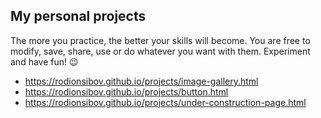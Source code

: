 ## My personal projects 

The more you practice, the better your skills will become. You are free to modify, save, share, use or do whatever you want with them. Experiment and have fun! 😉

- https://rodionsibov.github.io/projects/image-gallery.html
- https://rodionsibov.github.io/projects/button.html
- https://rodionsibov.github.io/projects/under-construction-page.html
